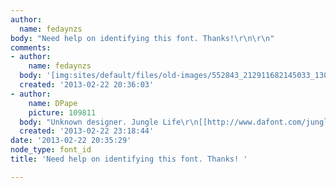 ```yaml
---
author:
  name: fedaynzs
body: "Need help on identifying this font. Thanks!\r\n\r\n"
comments:
- author:
    name: fedaynzs
  body: '[img:sites/default/files/old-images/552843_212911682145033_1300749234_n_5159.jpg]'
  created: '2013-02-22 20:36:03'
- author:
    name: DPape
    picture: 109811
  body: "Unknown designer. Jungle Life\r\n[[http://www.dafont.com/jungle-life.font?text=Winners]][img:sites/default/files/old-images/winners1_4737.jpg]"
  created: '2013-02-22 23:18:44'
date: '2013-02-22 20:35:29'
node_type: font_id
title: 'Need help on identifying this font. Thanks! '

---
```

